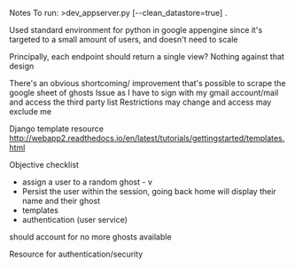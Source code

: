 Notes
	To run:
	>dev_appserver.py [--clean_datastore=true] .

Used standard environment for python in google appengine since it's targeted to a small amount of users, and doesn't need to scale

Principally, each endpoint should return a single view?
Nothing against that design

There's an obvious shortcoming/ improvement that's possible to scrape the google sheet of ghosts
  Issue as I have to sign with my gmail account/mail and access the third party list
  Restrictions may change and access may exclude me

Django template resource
	http://webapp2.readthedocs.io/en/latest/tutorials/gettingstarted/templates.html

Objective checklist
- assign a user to a random ghost - v
-  Persist the user within the session, going back home will display their
 name and their ghost
- templates
- authentication (user service)

should account for no more ghosts available

Resource for authentication/security
